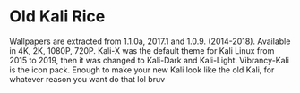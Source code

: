 # Old Kali Rice
Wallpapers are extracted from 1.1.0a, 2017.1 and 1.0.9. (2014-2018). Available in 4K, 2K, 1080P, 720P.
Kali-X was the default theme for Kali Linux from 2015 to 2019, then it was changed to Kali-Dark and Kali-Light.
Vibrancy-Kali is the icon pack. 
Enough to make your new Kali look like the old Kali, for whatever reason you want do that lol
bruv